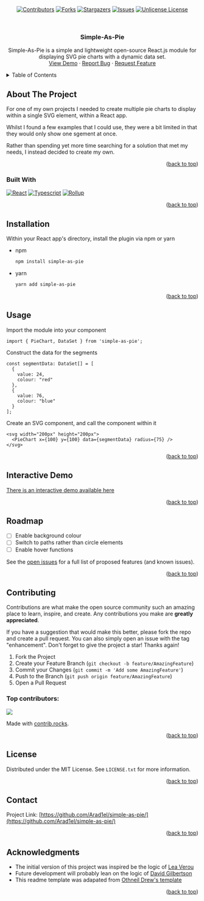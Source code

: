 <a id="readme-top"></a>

<!-- PROJECT SHIELDS -->
<!--
*** I'm using markdown "reference style" links for readability.
*** Reference links are enclosed in brackets [ ] instead of parentheses ( ).
*** See the bottom of this document for the declaration of the reference variables
*** for contributors-url, forks-url, etc. This is an optional, concise syntax you may use.
*** https://www.markdownguide.org/basic-syntax/#reference-style-links
-->

<div align="center">
  
  [![Contributors][contributors-shield]][contributors-url]
  [![Forks][forks-shield]][forks-url]
  [![Stargazers][stars-shield]][stars-url]
  [![Issues][issues-shield]][issues-url]
  [![Unlicense License][license-shield]][license-url]
  
</div>


<!-- PROJECT LOGO -->
<br />
<div align="center">
  <!-- <a href="https://github.com/Arad1el/simple-as-pie">
    <img src="images/logo.png" alt="Logo" width="80" height="80">
  </a> -->

  <h3 align="center">Simple-As-Pie</h3>

  <p align="center">
    Simple-As-Pie is a simple and lightweight open-source React.js module for displaying SVG pie charts with a dynamic data set.
    <!-- <br />
    <a href="https://github.com/Arad1el/simple-as-pie"><strong>Explore the docs »</strong></a>
    <br />-->
    <br />
    <a href="https://github.com/Arad1el/simple-as-pie">View Demo</a>
    &middot;
    <a href="https://github.com/Arad1el/simple-as-pie/issues/new?labels=bug&template=bug-report---.md">Report Bug</a>
    &middot;
    <a href="https://github.com/Arad1el/simple-as-pie/issues/new?labels=enhancement&template=feature-request---.md">Request Feature</a>
  </p>
</div>



<!-- TABLE OF CONTENTS -->
<details>
  <summary>Table of Contents</summary>
  <ol>
    <li>
      <a href="#about-the-project">About The Project</a>
      <ul>
        <li><a href="#built-with">Built With</a></li>
      </ul>
    </li>
    <li><a href="#installation">Installation</a></li>
    <li><a href="#usage">Usage</a></li>
    <li><a href="#interactive-demo">Interactive Demo</a></li>
    <li><a href="#roadmap">Roadmap</a></li>
    <li><a href="#contributing">Contributing</a></li>
    <li><a href="#license">License</a></li>
    <li><a href="#contact">Contact</a></li>
    <li><a href="#acknowledgments">Acknowledgments</a></li>
  </ol>
</details>



<!-- ABOUT THE PROJECT -->
## About The Project

<!-- [![Product Name Screen Shot][product-screenshot]](https://example.com) -->

For one of my own projects I needed to create multiple pie charts to display within a single SVG element, within a React app.

Whilst I found a few examples that I could use, they were a bit limited in that they would only show one sgement at once.

Rather than spending yet more time searching for a solution that met my needs, I instead decided to create my own.

<p align="right">(<a href="#readme-top">back to top</a>)</p>



### Built With

[![React][React.js]][React-url]
[![Typescript][typescript-badge]][Typescript-url]
[![Rollup][Rollup-badge]][Rollup-url]

<p align="right">(<a href="#readme-top">back to top</a>)</p>


## Installation

Within your React app's directory, install the plugin via npm or yarn

* npm
  ```sh
  npm install simple-as-pie
  ```

* yarn
  ```sh
  yarn add simple-as-pie
  ```

<p align="right">(<a href="#readme-top">back to top</a>)</p>



<!-- USAGE EXAMPLES -->
## Usage

Import the module into your component
```
import { PieChart, DataSet } from 'simple-as-pie';
```

Construct the data for the segments
```
const segmentData: DataSet[] = [
  {
    value: 24,
    colour: "red"
  },
  {
    value: 76,
    colour: "blue"
  }
];
```

Create an SVG component, and call the component within it
```
<svg width="200px" height="200px">
  <PieChart x={100} y={100} data={segmentData} radius={75} />
</svg>
```

<p align="right">(<a href="#readme-top">back to top</a>)</p>


## Interactive Demo

[There is an interactive demo available here](https://arad1el.github.io/simple-as-pie-demo-page/)

<p align="right">(<a href="#readme-top">back to top</a>)</p>


<!-- ROADMAP -->
## Roadmap

- [ ] Enable background colour
- [ ] Switch to paths rather than circle elements
- [ ] Enable hover functions

See the [open issues](https://github.com/Arad1el/simple-as-pie/issues) for a full list of proposed features (and known issues).

<p align="right">(<a href="#readme-top">back to top</a>)</p>



<!-- CONTRIBUTING -->
## Contributing

Contributions are what make the open source community such an amazing place to learn, inspire, and create. Any contributions you make are **greatly appreciated**.

If you have a suggestion that would make this better, please fork the repo and create a pull request. You can also simply open an issue with the tag "enhancement".
Don't forget to give the project a star! Thanks again!

1. Fork the Project
2. Create your Feature Branch (`git checkout -b feature/AmazingFeature`)
3. Commit your Changes (`git commit -m 'Add some AmazingFeature'`)
4. Push to the Branch (`git push origin feature/AmazingFeature`)
5. Open a Pull Request

### Top contributors:

<a href="https://github.com/Arad1el/simple-as-pie/graphs/contributors">
  <img src="https://contrib.rocks/image?repo=Arad1el/simple-as-pie" />
</a>

Made with [contrib.rocks](https://contrib.rocks).

<p align="right">(<a href="#readme-top">back to top</a>)</p>



<!-- LICENSE -->
## License

Distributed under the MIT License. See `LICENSE.txt` for more information.

<p align="right">(<a href="#readme-top">back to top</a>)</p>



<!-- CONTACT -->
## Contact

Project Link: [https://github.com/Arad1el/simple-as-pie/](https://github.com/Arad1el/simple-as-pie/)

<p align="right">(<a href="#readme-top">back to top</a>)</p>



<!-- ACKNOWLEDGMENTS -->
## Acknowledgments

* The initial version of this project was inspired be the logic of [Lea Verou](https://www.smashingmagazine.com/2015/07/designing-simple-pie-charts-with-css/)
* Future development will probably lean on the logic of [David Gilbertson](https://david-gilbertson.medium.com/a-simple-pie-chart-in-svg-dbdd653b6936)
* This readme template was adapated from [Othneil Drew's template](https://github.com/othneildrew/Best-README-Template)

<p align="right">(<a href="#readme-top">back to top</a>)</p>



<!-- MARKDOWN LINKS & IMAGES -->
<!-- https://www.markdownguide.org/basic-syntax/#reference-style-links -->
[contributors-shield]: https://img.shields.io/github/contributors/Arad1el/simple-as-pie.svg?style=for-the-badge
[contributors-url]: https://github.com/Arad1el/simple-as-pie/graphs/contributors
[forks-shield]: https://img.shields.io/github/forks/Arad1el/simple-as-pie.svg?style=for-the-badge
[forks-url]: https://github.com/Arad1el/simple-as-pie/network/members
[stars-shield]: https://img.shields.io/github/stars/Arad1el/simple-as-pie.svg?style=for-the-badge
[stars-url]: https://github.com/Arad1el/simple-as-pie/stargazers
[issues-shield]: https://img.shields.io/github/issues/Arad1el/simple-as-pie.svg?style=for-the-badge
[issues-url]: https://github.com/Arad1el/simple-as-pie/issues
[license-shield]: https://img.shields.io/github/license/Arad1el/simple-as-pie.svg?style=for-the-badge
[license-url]: https://github.com/Arad1el/simple-as-pie/blob/master/LICENSE.txt
[product-screenshot]: images/screenshot.png
[React.js]: https://img.shields.io/badge/React-%2320232a.svg?logo=react&logoColor=%2361DAFB
[React-url]: https://reactjs.org/
[Typescript-badge]: https://img.shields.io/badge/TypeScript-3178C6?logo=typescript&logoColor=fff
[Typescript-url]: https://www.typescriptlang.org/
[Rollup-badge]: https://img.shields.io/badge/-rollup.js-EC4A3F?logo=rollup.js&logoColor=white&style=flat
[Rollup-url]: https://rollupjs.org/
